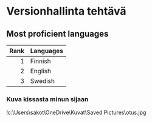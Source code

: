 # Versionhallinta tehtävä
## Most proficient languages
| Rank | Languages |
|-----:|---------------|
|     1| Finnish              |
|     2| English              |
|     3| Swedish              |
### Kuva kissasta minun sijaan
!c:\Users\sakot\OneDrive\Kuvat\Saved Pictures\otus.jpg